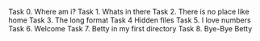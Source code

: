 Task 0. Where am i?
Task 1. Whats in there
Task 2. There is no place like home
Task 3. The long format
Task 4 Hidden files
Task 5. I love numbers
Task 6. Welcome
Task 7. Betty in my first directory
Task 8. Bye-Bye Betty
